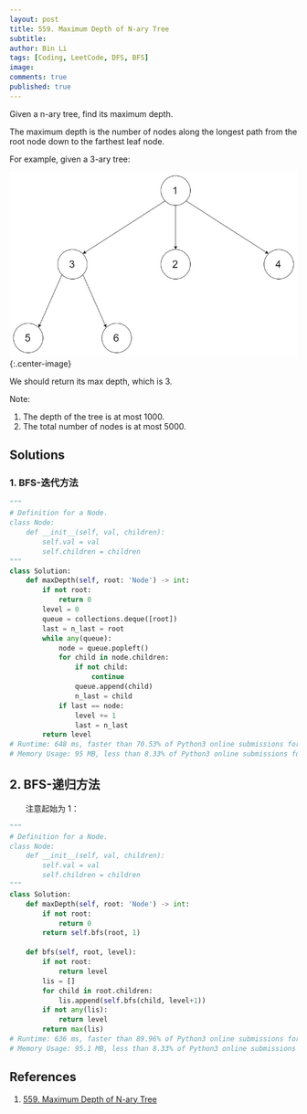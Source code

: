 ```yaml
---
layout: post
title: 559. Maximum Depth of N-ary Tree
subtitle: 
author: Bin Li
tags: [Coding, LeetCode, DFS, BFS]
image: 
comments: true
published: true
---
```


Given a n-ary tree, find its maximum depth.

The maximum depth is the number of nodes along the longest path from the root node down to the farthest leaf node.

For example, given a 3-ary tree:

![](/img/media/15692081958251.jpg){:.center-image}

We should return its max depth, which is 3.


Note:

1. The depth of the tree is at most 1000.
2. The total number of nodes is at most 5000.

## Solutions
### 1. BFS-迭代方法

```python
"""
# Definition for a Node.
class Node:
    def __init__(self, val, children):
        self.val = val
        self.children = children
"""
class Solution:
    def maxDepth(self, root: 'Node') -> int:
        if not root:
            return 0
        level = 0
        queue = collections.deque([root])
        last = n_last = root
        while any(queue):
            node = queue.popleft()
            for child in node.children:
                if not child:
                    continue
                queue.append(child)
                n_last = child
            if last == node:
                level += 1
                last = n_last
        return level
# Runtime: 648 ms, faster than 70.53% of Python3 online submissions for Maximum Depth of N-ary Tree.
# Memory Usage: 95 MB, less than 8.33% of Python3 online submissions for Maximum Depth of N-ary Tree.
```

## 2. BFS-递归方法
　　注意起始为 1：

```python
"""
# Definition for a Node.
class Node:
    def __init__(self, val, children):
        self.val = val
        self.children = children
"""
class Solution:
    def maxDepth(self, root: 'Node') -> int:
        if not root:
            return 0
        return self.bfs(root, 1)
    
    def bfs(self, root, level):
        if not root:
            return level
        lis = []
        for child in root.children:
            lis.append(self.bfs(child, level+1))
        if not any(lis):
            return level
        return max(lis)
# Runtime: 636 ms, faster than 89.96% of Python3 online submissions for Maximum Depth of N-ary Tree.
# Memory Usage: 95.1 MB, less than 8.33% of Python3 online submissions for Maximum Depth of N-ary Tree.
```

## References
1. [559. Maximum Depth of N-ary Tree](https://leetcode.com/problems/maximum-depth-of-n-ary-tree/)